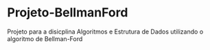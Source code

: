 # Projeto-BellmanFord
Projeto para a disicplina Algoritmos e Estrutura de Dados utilizando o algoritmo de Bellman-Ford
